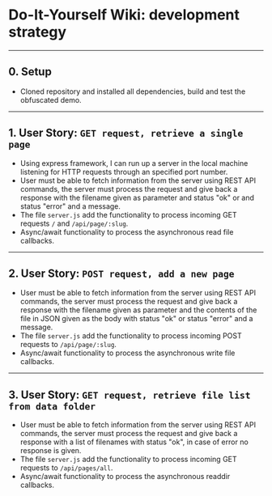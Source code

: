 # Do-It-Yourself Wiki: development strategy

---

## 0. Setup

- Cloned repository and installed all dependencies, build and test the obfuscated demo.

---

## 1. User Story: `GET request, retrieve a single page`

- Using express framework, I can run up a server in the local machine listening for HTTP requests through an specified port number.
- User must be able to fetch information from the server using REST  API commands, the server must process the request and give back a response with the filename given as parameter and status "ok" or and status "error" and a message.
- The file `server.js` add the functionality to process incoming GET requests `/` and `/api/page/:slug`.
- Async/await functionality to process the asynchronous read file callbacks.

---

## 2. User Story: `POST request, add a new page`

- User must be able to fetch information from the server using REST  API commands, the server must process the request and give back a response with the filename given as parameter and the contents of the file in JSON given as the body with status "ok" or status "error" and a message.
- The file `server.js` add the functionality to process incoming POST requests to `/api/page/:slug`.
- Async/await functionality to process the asynchronous write file callbacks.

---

## 3. User Story: `GET request, retrieve file list from data folder`

- User must be able to fetch information from the server using REST  API commands, the server must process the request and give back a response with a list of filenames with status "ok", in case of error no response is given.
- The file `server.js` add the functionality to process incoming GET requests to `/api/pages/all`.
- Async/await functionality to process the asynchronous readdir callbacks.